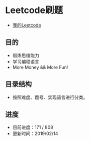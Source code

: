 # Leetcode刷题
* <a href="https://leetcode-cn.com/hhe/">我的Leetcode</a>

## 目的
* 锻炼思维能力
* 学习编程语言
* More Money && More Fun!

## 目录结构
* 按照难度、题号、实现语言进行分类。

## 进度
* 目前进度：171 / 808
* 更新时间：2019/02/14



